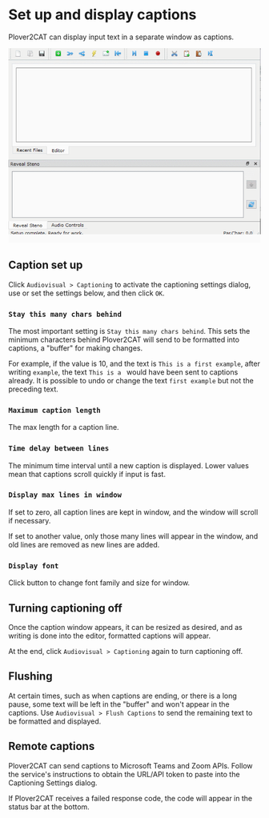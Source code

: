 # Set up and display captions

Plover2CAT can display input text in a separate window as captions.

![Gif showing captioning.](images/caption_example.gif)

## Caption set up

Click `Audiovisual > Captioning` to activate the captioning settings dialog, use or set the settings below, and then click `OK`.

### `Stay this many chars behind`

The most important setting is `Stay this many chars behind`. This sets the minimum characters behind Plover2CAT will send to be formatted into captions, a "buffer" for making changes.

For example, if the value is 10, and the text is `This is a first example`, after writing `example`, the text `This is a ` would have been sent to captions already. It is possible to undo or change the text `first example` but not the preceding text.

### `Maximum caption length`

The max length for a caption line.

### `Time delay between lines`

The minimum time interval until a new caption is displayed. Lower values mean that captions scroll quickly if input is fast. 

### `Display max lines in window`

If set to zero, all caption lines are kept in window, and the window will scroll if necessary. 

If set to another value, only those many lines will appear in the window, and old lines are removed as new lines are added.

### `Display font`

Click button to change font family and size for window. 

## Turning captioning off

Once the caption window appears, it can be resized as desired, and as writing is done into the editor, formatted captions will appear.

At the end, click `Audiovisual > Captioning` again to turn captioning off. 

## Flushing

At certain times, such as when captions are ending, or there is a long pause, some text will be left in the "buffer" and won't appear in the captions. Use `Audiovisual > Flush Captions` to send the remaining text to be formatted and displayed.

## Remote captions

Plover2CAT can send captions to Microsoft Teams and Zoom APIs. Follow the service's instructions to obtain the URL/API token to paste into the Captioning Settings dialog.

If Plover2CAT receives a failed response code, the code will appear in the status bar at the bottom.